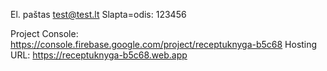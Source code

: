 El. paštas test@test.lt
Slapta=odis: 123456

Project Console: https://console.firebase.google.com/project/receptuknyga-b5c68
Hosting URL: https://receptuknyga-b5c68.web.app
